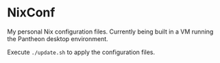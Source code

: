 # NixConf
My personal Nix configuration files.
Currently being built in a VM running the Pantheon desktop environment.

Execute `./update.sh` to apply the configuration files.